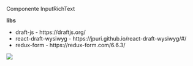 Componente InputRichText

<strong>libs</strong>
<ul>
<li>draft-js - https://draftjs.org/</li>
<li>react-draft-wysiwyg - https://jpuri.github.io/react-draft-wysiwyg/#/</li>
<li>redux-form - https://redux-form.com/6.6.3/</li>
</ul>

<img src="http://imgroots.com/images/2021/10/20/image-1.png"/>
